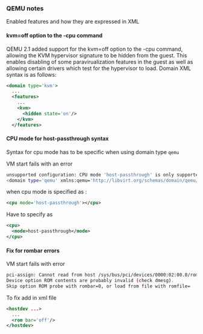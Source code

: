 ### QEMU notes 

Enabled features and how they are expressed in XML

#### kvm=off option to the -cpu command

QEMU 2.1 added support for the kvm=off option to the -cpu command,
allowing the KVM hypervisor signature to be hidden from the guest.
This enables disabling of some paravirualization features in the
guest as well as allowing certain drivers which test for the
hypervisor to load.  Domain XML syntax is as follows:

```xml
<domain type='kvm'>
  ...
  <features>
    ...
    <kvm>
      <hidden state='on'/>
    </kvm>
  </features>
```

#### CPU mode for host-passthrough syntax

Syntax for cpu mode has to be specific when using domain type `qemu`


VM start fails with an error 

```bash
unsupported configuration: CPU mode 'host-passthrough' is only supported with kvm
<domain type='qemu' xmlns:qemu='http://libvirt.org/schemas/domain/qemu/1.0'>
```

when cpu mode is specified as :

```xml
<cpu mode='host-passthrough'></cpu>
```
Have to specify as

```xml
<cpu>
  <mode>host-passthrough</mode>
</cpu>

```

#### Fix for rombar errors

VM start fails with error

```bash
pci-assign: Cannot read from host /sys/bus/pci/devices/0000:02:00.0/rom
Device option ROM contents are probably invalid (check dmesg).
Skip option ROM probe with rombar=0, or load from file with romfile=
```

To fix add in xml file

```xml
<hostdev ...>
  ...
  <rom bar='off'/>
</hostdev>
```
